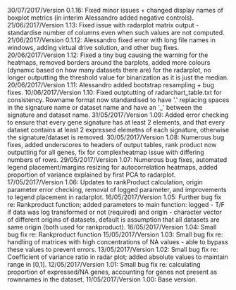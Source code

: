 30/07/2017/Version 0.1.16: Fixed minor issues + changed display names of boxplot metrics (in interim Alessandro added negative controls).
21/06/2017/Version 1.13: Fixed issue with radarplot matrix output - standardise number of columns even when such values are not computed.
21/06/2017/Version 0.1.12: Alessandro fixed error with long file names in windows, adding virtual drive solution, and other bug fixes.
20/06/2017/Version 1.12: Fixed a tiny bug causing the warning for the heatmaps, removed borders around the barplots, added more colours (dynamic based on how many datasets there are) for the radarplot, no longer outputting the threshold value for binarization as it is just the median.
20/06/2017/Version 1.11: Alessandro added bootstrap resampling + bug fixes.
10/06/2017/Version 1.10: Fixed outptutting of radarchart_table.txt for consistency. Rowname format now standardised to have '.' replacing spaces in the signature name or dataset name and have an '_' between the signature and dataset name.
31/05/2017/Version 1.09: Added error checking to ensure that every gene signature has at least 2 elements, and that every dataset contains at least 2 expressed elemetns of each signature, otherwise the signature/dataset is removed.
30/05/2017/Version 1.08: Numerous bug fixes, added underscores to headers of output tables, rank product now outputting for all genes, fix for complexheatmap issue with differing numbers of rows.
29/05/2017/Version 1.07: Numerous bug fixes, automated legend placement/margins resizing for autocorrelation heatmaps, added proportion of variance explained by first PCA to radarplot.
17/05/2017/Version 1.06: Updates to rankProduct calculation, origin parameter error checking, removal of logged parameter, and improvements to legend placement in radarplot.
16/05/2017/Version 1.05: Further bug fix re: Rankproduct function; added parameters to main function: logged - T/F if data was log transformed or not (required) and origin - character vector of different origins of datasets, default is assumption that all datasets are same origin (both used for rankproduct).
16/05/2017/Version 1.04: Small bug fix re: Rankproduct function
15/05/2017/Version 1.03: Small bug fix re: handling of matrices with high concentrations of NA values - able to bypass these values to prevent errors.
13/05/2017/Version 1.02: Small bug fix re: Coefficient of variance ratio in radar plot; added absolute values to maintain range in [0,1].
12/05/2017/Version 1.01: Small bug fix re: calculating proportion of expressed/NA genes, accounting for genes not present as rownnames in the dataset.
11/05/2017/Version 1.00: Base version.
